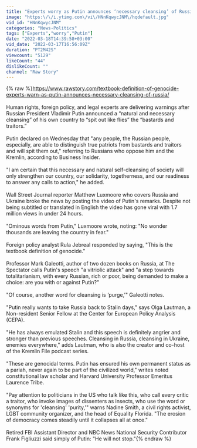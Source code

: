 ```yaml
---
title: "Experts worry as Putin announces ‘necessary cleansing’ of Russia"
image: "https:\/\/i.ytimg.com\/vi\/HNnKqwycJNM\/hqdefault.jpg"
vid_id: "HNnKqwycJNM"
categories: "News-Politics"
tags: ["Experts","worry","Putin"]
date: "2022-03-18T14:39:58+03:00"
vid_date: "2022-03-17T16:56:09Z"
duration: "PT2M42S"
viewcount: "5129"
likeCount: "44"
dislikeCount: ""
channel: "Raw Story"
---
```

{% raw %}<a rel="nofollow" target="blank" href="https://www.rawstory.com/textbook-definition-of-genocide-experts-warn-as-putin-announces-necessary-cleansing-of-russia/">https://www.rawstory.com/textbook-definition-of-genocide-experts-warn-as-putin-announces-necessary-cleansing-of-russia/</a><br /><br />Human rights, foreign policy, and legal experts are delivering warnings after Russian President Vladimir Putin announced a “natural and necessary cleansing” of his own country to “spit out like flies” the “bastards and traitors.”<br /><br />Putin declared on Wednesday that &quot;any people, the Russian people, especially, are able to distinguish true patriots from bastards and traitors and will spit them out,&quot; referring to Russians who oppose him and the Kremlin, according to Business Insider.<br /><br />&quot;I am certain that this necessary and natural self-cleansing of society will only strengthen our country, our solidarity, togetherness, and our readiness to answer any calls to action,&quot; he added.<br /><br />Wall Street Journal reporter Matthew Luxmoore who covers Russia and Ukraine broke the news by posting the video of Putin's remarks. Despite not being subtitled or translated in English the video has gone viral with 1.7 million views in under 24 hours.<br /><br />&quot;Ominous words from Putin,&quot; Luxmoore wrote, noting: &quot;No wonder thousands are leaving the country in fear.&quot;<br /><br />Foreign policy analyst Rula Jebreal responded by saying, &quot;This is the textbook definition of genocide.&quot;<br /><br />Professor Mark Galeotti, author of two dozen books on Russia, at The Spectator calls Putin's speech &quot;a vitriolic attack&quot; and &quot;a step towards totalitarianism, with every Russian, rich or poor, being demanded to make a choice: are you with or against Putin?&quot;<br /><br />&quot;Of course, another word for cleansing is ‘purge,’&quot; Galeotti notes.<br /><br />&quot;Putin really wants to take Russia back to Stalin days,&quot; says Olga Lautman, a Non-resident Senior Fellow at the Center for European Policy Analysis (CEPA).<br /><br />&quot;He has always emulated Stalin and this speech is definitely angrier and stronger than previous speeches. Cleansing in Russia, cleansing in Ukraine, enemies everywhere,&quot; adds Lautman, who is also the creator and co-host of the Kremlin File podcast series.<br /><br />&quot;These are genocidal terms. Putin has ensured his own permanent status as a pariah, never again to be part of the civilized world,&quot; writes noted constitutional law scholar and Harvard University Professor Emeritus Laurence Tribe.<br /><br />&quot;Pay attention to politicians in the US who talk like this, who call every critic a traitor, who invoke images of dissenters as insects, who use the word or synonyms for 'cleansing' 'purity,'&quot; warns Nadine Smith, a civil rights activist, LGBT community organizer, and the head of Equality Florida. &quot;The erosion of democracy comes steadily until it collapses all at once.&quot;<br /><br />Retired FBI Assistant Director and NBC News National Security Contributor Frank Figliuzzi said simply of Putin: &quot;He will not stop.&quot;{% endraw %}
